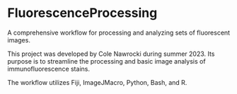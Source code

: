 # FluorescenceProcessing
A comprehensive workflow for processing and analyzing sets of fluorescent images.

This project was developed by Cole Nawrocki during summer 2023. Its purpose is to streamline the processing and basic image analysis of immunofluorescence stains.

The workflow utilizes Fiji, ImageJMacro, Python, Bash, and R. 
